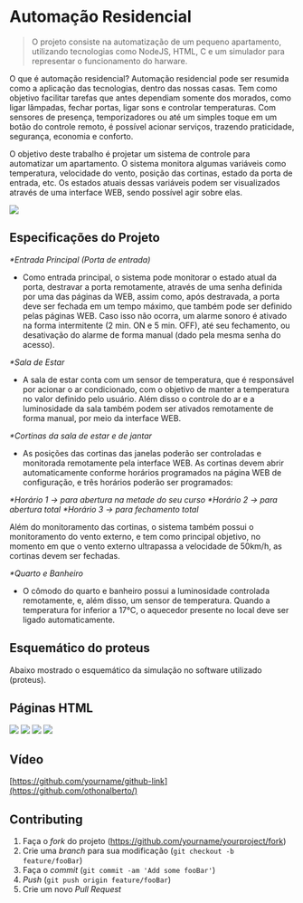 # Automação Residencial 
> O projeto consiste na automatização de um pequeno apartamento, 
utilizando tecnologias como NodeJS, HTML, C e um simulador para 
representar o funcionamento do harware.


O que é automação residencial?
Automação residencial pode ser resumida como a aplicação das tecnologias, dentro das nossas casas. 
Tem como objetivo facilitar tarefas que antes dependiam somente dos morados, como ligar lâmpadas, 
fechar portas, ligar sons e controlar temperaturas. Com sensores de presença, 
temporizadores ou até um simples toque em um botão do controle remoto, 
é possível acionar serviços, trazendo praticidade, segurança, economia e conforto.

O objetivo deste trabalho é projetar um sistema de controle para automatizar um apartamento. 
O sistema monitora algumas variáveis como temperatura, velocidade do vento, posição das cortinas, 
estado da porta de entrada, etc. 
Os estados atuais dessas variáveis podem ser visualizados através de uma interface WEB, sendo possível agir sobre elas.


![](../header.png)


## Especificações do Projeto 
_*Entrada Principal (Porta de entrada)_
* Como entrada principal, o sistema pode monitorar o estado atual da porta, destravar a porta remotamente, 
através de uma senha definida por uma das páginas da WEB, assim como, após destravada, a porta deve ser fechada 
em um tempo máximo, que também pode ser definido pelas páginas WEB. 
Caso isso não ocorra, um alarme sonoro é ativado na forma intermitente (2 min. ON e 5 min. OFF), 
até seu fechamento, ou desativação do alarme de forma manual (dado pela mesma senha do acesso).

_*Sala de Estar_
* A sala de estar conta com um sensor de temperatura, que é responsável por acionar o ar condicionado, 
com o objetivo de manter a temperatura no valor definido pelo usuário. Além disso o controle do ar e 
a luminosidade da sala também podem ser ativados remotamente de forma manual, por meio da interface WEB. 

_*Cortinas da sala de estar e de jantar_
* As posições das cortinas das janelas poderão ser controladas e monitorada remotamente pela interface WEB. 
As cortinas devem abrir automaticamente conforme horários programados na página WEB de configuração, e três horários poderão ser programados:

_*Horário 1 -> para abertura na metade do seu curso_
_*Horário 2 -> para abertura total_
_*Horário 3 -> para fechamento total_

Além do monitoramento das cortinas, o sistema também possui o monitoramento do vento externo, 
e tem como principal objetivo, no momento em que o vento externo ultrapassa a velocidade de 50km/h, 
as cortinas devem ser fechadas.
  
_*Quarto e Banheiro_
* O cômodo do quarto e banheiro possui a luminosidade controlada remotamente, 
 e, além disso, um sensor de temperatura. Quando a temperatura for inferior a 17°C, 
 o aquecedor presente no local deve ser ligado automaticamente.

## Esquemático do proteus 

Abaixo mostrado o esquemático da simulação no software utilizado (proteus).


## Páginas HTML

![](../pagina_inicial.png)
![](../configuracao.png)
![](../monitorar.png)
![](../acao.png)


## Vídeo


[https://github.com/yourname/github-link](https://github.com/othonalberto/)

## Contributing

1. Faça o _fork_ do projeto (<https://github.com/yourname/yourproject/fork>)
2. Crie uma _branch_ para sua modificação (`git checkout -b feature/fooBar`)
3. Faça o _commit_ (`git commit -am 'Add some fooBar'`)
4. _Push_ (`git push origin feature/fooBar`)
5. Crie um novo _Pull Request_

[npm-image]: https://img.shields.io/npm/v/datadog-metrics.svg?style=flat-square
[npm-url]: https://npmjs.org/package/datadog-metrics
[npm-downloads]: https://img.shields.io/npm/dm/datadog-metrics.svg?style=flat-square
[travis-image]: https://img.shields.io/travis/dbader/node-datadog-metrics/master.svg?style=flat-square
[travis-url]: https://travis-ci.org/dbader/node-datadog-metrics
[wiki]: https://github.com/seunome/seuprojeto/wiki
